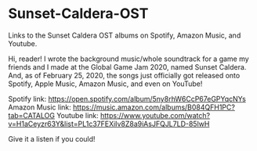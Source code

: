 # Sunset-Caldera-OST
Links to the Sunset Caldera OST albums on Spotify, Amazon Music, and Youtube.

Hi, reader! I wrote the background music/whole soundtrack for a game my friends and I made at the Global Game Jam 2020, named Sunset Caldera. And, as of February 25, 2020, the songs just officially got released onto Spotify, Apple Music, Amazon Music, and even on YouTube!

Spotify link: https://open.spotify.com/album/5ny8rhW6CcP67eGPYqcNYs 
Amazon Music link: https://music.amazon.com/albums/B084QFH1PC?tab=CATALOG 
Youtube link: https://www.youtube.com/watch?v=H1aCeyzr63Y&list=PL1c37FEXiIv8Z8a9iAsJFQJL7LD-85lwH

Give it a listen if you could!
